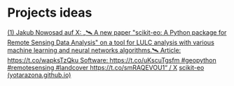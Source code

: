 

# Projects ideas 

[(1) Jakub Nowosad auf X: „🛰️ A new paper "scikit-eo: A Python package for Remote Sensing Data Analysis" on a tool for LULC analysis with various machine learning and neural networks algorithms.🛰️ Article: https://t.co/wapksTzQku Software: https://t.co/uKscuTgsfm #geopython #remotesensing #landcover https://t.co/smRAQEVOU1“ / X](https://x.com/jakub_nowosad/status/1822634228405678131)
[scikit-eo (yotarazona.github.io)](https://yotarazona.github.io/scikit-eo/)